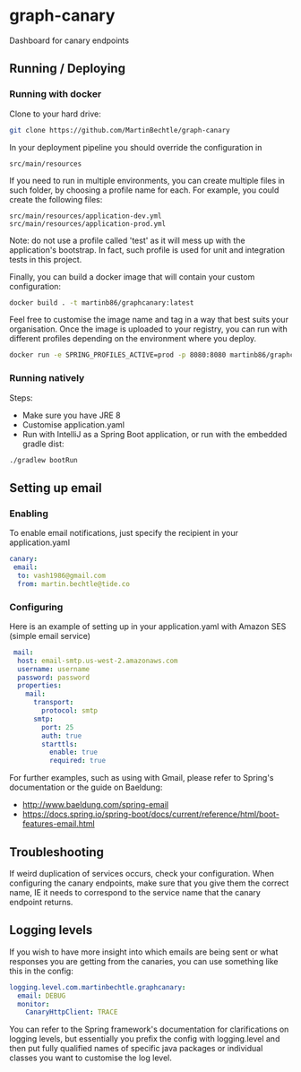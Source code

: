 # graph-canary
Dashboard for canary endpoints

## Running / Deploying

### Running with docker

Clone to your hard drive:
```bash
git clone https://github.com/MartinBechtle/graph-canary
```

In your deployment pipeline you should override the configuration in
```
src/main/resources
```
If you need to run in multiple environments, you can create multiple files in such folder, by choosing a profile name for each.
For example, you could create the following files:

```
src/main/resources/application-dev.yml
src/main/resources/application-prod.yml
```
Note: do not use a profile called 'test' as it will mess up with the application's bootstrap.
In fact, such profile is used for unit and integration tests in this project.

Finally, you can build a docker image that will contain your custom configuration:

```bash
docker build . -t martinb86/graphcanary:latest 
```
Feel free to customise the image name and tag in a way that best suits your organisation. 
Once the image is uploaded to your registry, you can run with different profiles depending on the environment where you deploy.

```bash
docker run -e SPRING_PROFILES_ACTIVE=prod -p 8080:8080 martinb86/graphcanary:latest
```


### Running natively

Steps:
* Make sure you have JRE 8
* Customise application.yaml 
* Run with IntelliJ as a Spring Boot application, or run with the embedded gradle dist:

```bash
./gradlew bootRun
```


## Setting up email

### Enabling

To enable email notifications, just specify the recipient in your application.yaml

```yaml
canary:
 email:
  to: vash1986@gmail.com
  from: martin.bechtle@tide.co
```

### Configuring

Here is an example of setting up in your application.yaml with Amazon SES (simple email service)

```yaml
 mail:
  host: email-smtp.us-west-2.amazonaws.com
  username: username
  password: password
  properties:
    mail:
      transport:
        protocol: smtp
      smtp:
        port: 25
        auth: true
        starttls:
          enable: true
          required: true
```
              
For further examples, such as using with Gmail, please refer to Spring's documentation or the guide on Baeldung:
* http://www.baeldung.com/spring-email
* https://docs.spring.io/spring-boot/docs/current/reference/html/boot-features-email.html

## Troubleshooting

If weird duplication of services occurs, check your configuration. 
When configuring the canary endpoints, make sure that you give them the correct name, IE it needs to correspond to the
service name that the canary endpoint returns.

## Logging levels

If you wish to have more insight into which emails are being sent or what responses you are getting from the canaries,
you can use something like this in the config:

```yaml
logging.level.com.martinbechtle.graphcanary:
  email: DEBUG
  monitor:
    CanaryHttpClient: TRACE
```

You can refer to the Spring framework's documentation for clarifications on logging levels,
but essentially you prefix the config with logging.level and then put fully qualified names of specific
java packages or individual classes you want to customise the log level.